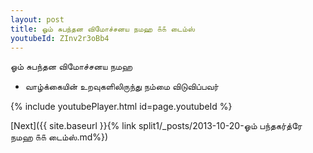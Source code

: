 ```yaml
---
layout: post
title: ஓம் சுபந்தன விமோச்சனய நமஹ ௧௧ டைம்ஸ்
youtubeId: ZInv2r3oBb4
---
```

 
 
 ஓம் சுபந்தன விமோச்சனய நமஹ  
 
 -  வாழ்க்கையின் உறவுகளிலிருந்து நம்மை விடுவிப்பவர் 
 
  
 
  
 
 
 
 
 
 


{% include youtubePlayer.html id=page.youtubeId %}
 
[Next]({{ site.baseurl }}{% link  split1/_posts/2013-10-20-ஓம் பந்தகர்த்ரே நமஹ ௧௧ டைம்ஸ்.md%})
 
